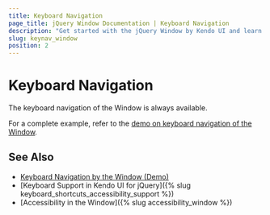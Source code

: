 ```yaml
---
title: Keyboard Navigation
page_title: jQuery Window Documentation | Keyboard Navigation
description: "Get started with the jQuery Window by Kendo UI and learn about the accessibility support it provides through its keyboard navigation functionality."
slug: keynav_window
position: 2
---
```


# Keyboard Navigation

The keyboard navigation of the Window is always available.

For a complete example, refer to the [demo on keyboard navigation of the Window](https://demos.telerik.com/kendo-ui/window/keyboard-navigation).

## See Also

* [Keyboard Navigation by the Window (Demo)](https://demos.telerik.com/kendo-ui/window/keyboard-navigation)
* [Keyboard Support in Kendo UI for jQuery]({% slug keyboard_shortcuts_accessibility_support %})
* [Accessibility in the Window]({% slug accessibility_window %})
